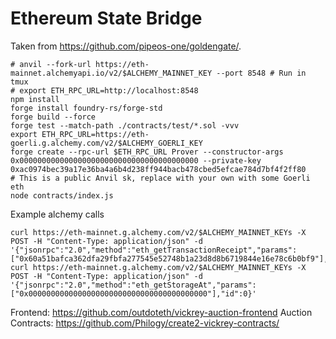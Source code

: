 # Ethereum State Bridge

Taken from https://github.com/pipeos-one/goldengate/.

```
# anvil --fork-url https://eth-mainnet.alchemyapi.io/v2/$ALCHEMY_MAINNET_KEY --port 8548 # Run in tmux
# export ETH_RPC_URL=http://localhost:8548
npm install
forge install foundry-rs/forge-std
forge build --force
forge test --match-path ./contracts/test/*.sol -vvv
export ETH_RPC_URL=https://eth-goerli.g.alchemy.com/v2/$ALCHEMY_GOERLI_KEY
forge create --rpc-url $ETH_RPC_URL Prover --constructor-args 0x0000000000000000000000000000000000000000 --private-key 0xac0974bec39a17e36ba4a6b4d238ff944bacb478cbed5efcae784d7bf4f2ff80
# This is a public Anvil sk, replace with your own with some Goerli eth
node contracts/index.js
```

Example alchemy calls
```
curl https://eth-mainnet.g.alchemy.com/v2/$ALCHEMY_MAINNET_KEYs -X POST -H "Content-Type: application/json" -d '{"jsonrpc":"2.0","method":"eth_getTransactionReceipt","params":["0x60a51bafca362dfa29fbfa277545e52748b1a23d8d8b6719844e16e78c6b0bf9"],"id":0}'
curl https://eth-mainnet.g.alchemy.com/v2/$ALCHEMY_MAINNET_KEYs -X POST -H "Content-Type: application/json" -d '{"jsonrpc":"2.0","method":"eth_getStorageAt","params":["0x0000000000000000000000000000000000000000"],"id":0}'
```

Frontend: https://github.com/outdoteth/vickrey-auction-frontend
Auction Contracts: https://github.com/Philogy/create2-vickrey-contracts/
